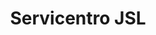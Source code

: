 ---
title: "Servicentro JSL"
url: /san-juan-de-miraflores/servicentro-jsl/
shop: reparación de automóviles
---